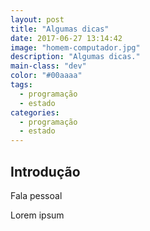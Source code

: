 ```yaml
---
layout: post
title: "Algumas dicas"
date: 2017-06-27 13:14:42
image: "homem-computador.jpg"
description: "Algumas dicas."
main-class: "dev"
color: "#00aaaa"
tags:
  - programação
  - estado
categories:
  - programação
  - estado
---
```


## Introdução

Fala pessoal

Lorem ipsum
